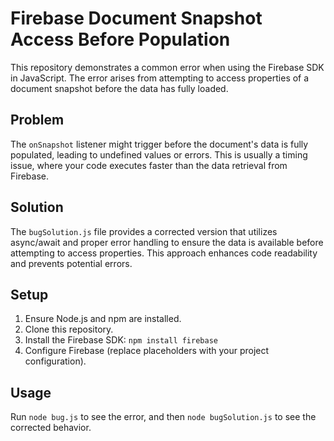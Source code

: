 # Firebase Document Snapshot Access Before Population

This repository demonstrates a common error when using the Firebase SDK in JavaScript.  The error arises from attempting to access properties of a document snapshot before the data has fully loaded.

## Problem

The `onSnapshot` listener might trigger before the document's data is fully populated, leading to undefined values or errors. This is usually a timing issue, where your code executes faster than the data retrieval from Firebase.

## Solution

The `bugSolution.js` file provides a corrected version that utilizes async/await and proper error handling to ensure the data is available before attempting to access properties. This approach enhances code readability and prevents potential errors.

## Setup

1. Ensure Node.js and npm are installed.
2. Clone this repository.
3. Install the Firebase SDK: `npm install firebase`
4. Configure Firebase (replace placeholders with your project configuration).

## Usage

Run `node bug.js` to see the error, and then `node bugSolution.js` to see the corrected behavior.